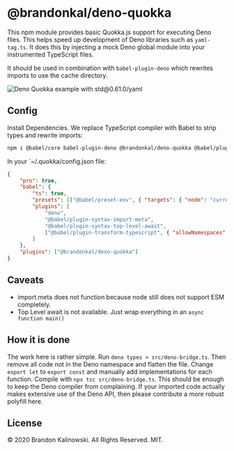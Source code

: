 # @brandonkal/deno-quokka

This npm module provides basic Quokka.js support for executing Deno files. This helps speed up development of Deno libraries such as `yaml-tag.ts`.
It does this by injecting a mock Deno global module into your instrumented TypeScript files.

It should be used in combination with `babel-plugin-deno` which rewrites imports to use the cache directory.

![Deno Quokka example with std@0.61.0/yaml](https://user-images.githubusercontent.com/4714862/72419175-2f72ad00-3774-11ea-950a-a20936b7fb95.png)

## Config

Install Dependencies. We replace TypeScript compiler with Babel to strip types and rewrite imports:

```sh
npm i @babel/core babel-plugin-deno @brandonkal/deno-quokka @babel/plugin-syntax-import-meta @babel/plugin-syntax-top-level-await @babel/plugin-transform-typescript @babel/preset-env @babel/register @babel/cli
```

In your `~/.quokka/config.json file:

```json
{
	"pro": true,
	"babel": {
		"ts": true,
		"presets": [["@babel/preset-env", { "targets": { "node": "current" } }]],
		"plugins": [
			"deno",
			"@babel/plugin-syntax-import-meta",
			"@babel/plugin-syntax-top-level-await",
			["@babel/plugin-transform-typescript", { "allowNamespaces": true }]
		]
	},
	"plugins": ["@brandonkal/deno-quokka"]
}
```

## Caveats

- import.meta does not function because node still does not support ESM completely.
- Top Level await is not available. Just wrap everything in an `async function main()`

## How it is done

The work here is rather simple. Run `deno types > src/deno-bridge.ts`. Then remove all code not in the Deno namespace and flatten the file. Change `export let` to `export const` and manually add implementations for each function.
Compile with `npx tsc src/deno-bridge.ts`. This should be enough to keep the Deno compiler from complaining. If your imported code actually makes extensive use of the Deno API, then please contribute a more robust polyfill here.

## License

© 2020 Brandon Kalinowski. All Rights Reserved. MIT.
